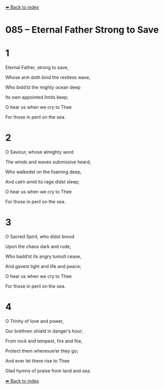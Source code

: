 [⬅️ Back to index](../README.md)

# 085 – Eternal Father Strong to Save





# 1

Eternal Father, strong to save,

Whose arm doth bind the restless wave,

Who bidd’st the mighty ocean deep

Its own appointed limits keep;

O hear us when we cry to Thee

For those in peril on the sea.



# 2

O Saviour, whose almighty word

The winds and waves submissive heard,

Who walkedst on the foaming deep,

And calm amid its rage didst sleep;

O hear us when we cry to Thee

For those in peril on the sea.



# 3

O Sacred Spirit, who didst brood

Upon the chaos dark and rude,

Who badd’st its angry tumult cease,

And gavest light and life and peace;

O hear us when we cry to Thee

For those in peril on the sea.



# 4

O Trinity of love and power,

Our brethren shield in danger’s hour;

From rock and tempest, fire and foe,

Protect them wheresoe’er they go;

And ever let there rise to Thee

Glad hymns of praise from land and sea.

[⬅️ Back to index](../README.md)
